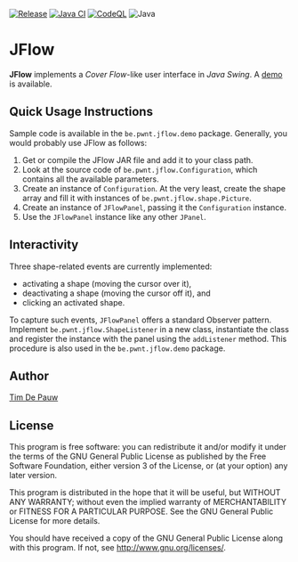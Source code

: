 [![Release](https://jitpack.io/v/umjammer/jflow.svg)](https://jitpack.io/#umjammer/jflow)
[![Java CI](https://github.com/umjammer/jflow/actions/workflows/maven.yml/badge.svg)](https://github.com/umjammer/jflow/actions/workflows/maven.yml)
[![CodeQL](https://github.com/umjammer/jflow/actions/workflows/codeql-analysis.yml/badge.svg)](https://github.com/umjammer/jflow/actions/workflows/codeql-analysis.yml)
![Java](https://img.shields.io/badge/Java-8-b07219)

JFlow
=====

**JFlow** implements a *Cover Flow*-like user interface in *Java Swing*. A
[demo](http://timdp.github.io/jflow/) is available.

Quick Usage Instructions
------------------------

Sample code is available in the `be.pwnt.jflow.demo` package. Generally, you
would probably use JFlow as follows:

1. Get or compile the JFlow JAR file and add it to your class path.
2. Look at the source code of `be.pwnt.jflow.Configuration`, which contains all
the available parameters.
3. Create an instance of `Configuration`. At the very least, create the shape
array and fill it with instances of `be.pwnt.jflow.shape.Picture`.
4. Create an instance of `JFlowPanel`, passing it the `Configuration` instance.
5. Use the `JFlowPanel` instance like any other `JPanel`.

Interactivity
-------------

Three shape-related events are currently implemented:

* activating a shape (moving the cursor over it),
* deactivating a shape (moving the cursor off it), and
* clicking an activated shape.

To capture such events, `JFlowPanel` offers a standard Observer pattern.
Implement `be.pwnt.jflow.ShapeListener` in a new class, instantiate the class 
and register the instance with the panel using the `addListener` method. This
procedure is also used in the `be.pwnt.jflow.demo` package.

Author
------

[Tim De Pauw](http://tmdpw.eu/)

License
-------

This program is free software: you can redistribute it and/or modify it under
the terms of the GNU General Public License as published by the Free Software
Foundation, either version 3 of the License, or (at your option) any later
version.

This program is distributed in the hope that it will be useful, but WITHOUT ANY
WARRANTY; without even the implied warranty of MERCHANTABILITY or FITNESS FOR A
PARTICULAR PURPOSE. See the GNU General Public License for more details.

You should have received a copy of the GNU General Public License along with
this program. If not, see <http://www.gnu.org/licenses/>.
